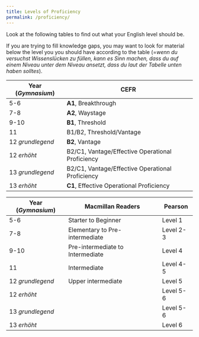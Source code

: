 ```yaml
---
title: Levels of Proficiency
permalink: /proficiency/
---
```


Look at the following tables to find out what your English level should be.

If you are trying to fill knowledge gaps, you may want to look for material
below the level you you should have according to the table (=_wenn du
versuchst Wissenslücken zu füllen, kann es Sinn machen, dass du auf einem
Niveau unter dem Niveau ansetzt, dass du laut der Tabelle unten haben
solltes_).

| Year (_Gymnasium_) | CEFR                                             |
|--------------------|--------------------------------------------------|
| 5-6                | **A1**, Breakthrough                             |
| 7-8                | **A2**, Waystage                                 |
| 9-10               | **B1**, Threshold                                |
| 11                 | B1/B2, Threshold/Vantage                         |
| 12 _grundlegend_   | **B2**, Vantage                                  |
| 12 _erhöht_        | B2/C1, Vantage/Effective Operational Proficiency |
| 13 _grundlegend_   | B2/C1, Vantage/Effective Operational Proficiency |
| 13 _erhöht_        | **C1**, Effective Operational Proficiency        |

| Year (_Gymnasium_) | Macmillan Readers                | Pearson   |
|--------------------|----------------------------------|-----------|
| 5-6                | Starter to Beginner              | Level 1   |
| 7-8                | Elementary to Pre-intermediate   | Level 2-3 |
| 9-10               | Pre-intermediate to Intermediate | Level 4   |
| 11                 | Intermediate                     | Level 4-5 |
| 12 _grundlegend_   | Upper intermediate               | Level 5   |
| 12 _erhöht_        |                                  | Level 5-6 |
| 13 _grundlegend_   |                                  | Level 5-6 |
| 13 _erhöht_        |                                  | Level 6   |

